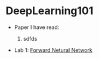 # DeepLearning101

* Paper I have read:
  1. sdfds

* Lab 1: [Forward Netural Network](Keras_FNN_Report.md)
